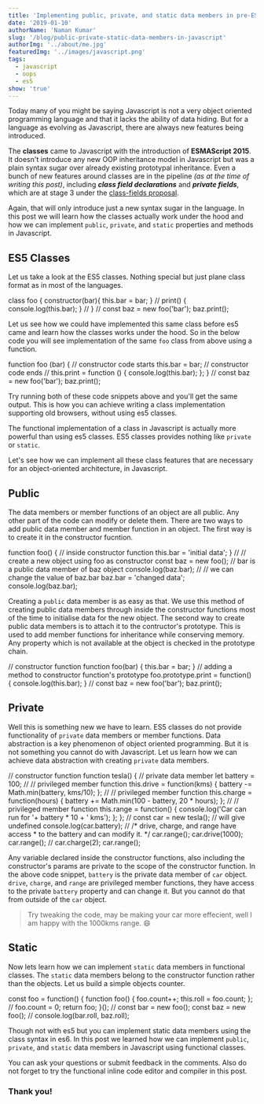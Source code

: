 ```yaml
---
title: 'Implementing public, private, and static data members in pre-ES5 Javascript'
date: '2019-01-10'
authorName: 'Naman Kumar'
slug: '/blog/public-private-static-data-members-in-javascript'
authorImg: '../about/me.jpg'
featuredImg: '../images/javascript.png'
tags:
  - javascript
  - oops
  - es5
show: 'true'
---
```


Today many of you might be saying Javascript is not a very object oriented programming language and that
it lacks the ability of data hiding. But for a language as evolving as Javascript, there are always new features
being introduced.

The **classes** came to Javascript with the introduction of **ESMAScript 2015**. It doesn't introduce any new OOP inheritance
model in Javascript but was a plain syntax sugar over already existing prototypal inheritance. Even a bunch of new
features around classes are in the pipeline _(as at the time of writing this post)_, including **_class field declarations_**
and **_private fields_**, which are at stage 3 under the [class-fields proposal](https://github.com/tc39/proposal-class-fields).

Again, that will only introduce just a new syntax sugar in the language. In this post we will learn how the classes
actually work under the hood and how we can implement `public`, `private`, and `static` properties and
methods in Javascript.

## ES5 Classes

Let us take a look at the ES5 classes. Nothing special but just plane class format as in most of the languages.

<editor>
class foo {
  constructor(bar){
    this.bar = bar;
  }
  //
  print() {
    console.log(this.bar);
  }
//
}
//
const baz = new foo('bar');
baz.print();
</editor>

Let us see how we could have implemented this same class before es5 came and learn how the classes works under the hood.
So in the below code you will see implementation of the same `foo` class from above using a function.

<editor>
function foo (bar) {
  // constructor code starts
  this.bar = bar;
  // constructor code ends
  //
  this.print = function () {
    console.log(this.bar);
  };
}
//
const baz = new foo('bar');
baz.print();
</editor>

Try running both of these code snippets above and you'll get the same output. This is how you can achieve writing a
class implementation supporting old browsers, without using es5 classes.

The functional implementation of a class in Javascript is actually more powerful than using es5 classes. ES5 classes
provides nothing like `private` or `static`.

Let's see how we can implement all these class features that are necessary for an object-oriented architecture, in Javascript.

## Public

The data members or member functions of an object are all public. Any other part of the code can modify or delete them.
There are two ways to add public data member and member function in an object. The first way is to create it in the
constructor fucntion.

<editor>
function foo() {
  // inside constructor function
  this.bar = 'initial data';  
}
//
// create a new object using foo as constructor
const baz = new foo();
// bar is a public data member of baz object
console.log(baz.bar);
//
// we can change the value of baz.bar
baz.bar = 'changed data';
console.log(baz.bar);
</editor>

Creating a `public` data member is as easy as that. We use this method of creating public data members through inside
the constructor functions most of the time to initialise data for the new object. The second way to create public data
members is to attach it to the contructor's prototype. This is used to add member functions for inheritance while conserving
memory. Any property which is not available at the object is checked in the prototype chain.

<editor>
// constructor function
function foo(bar) {
  this.bar = bar;
}
// adding a method to constructor function's prototype
foo.prototype.print = function() {
  console.log(this.bar);
}
//
const baz = new foo('bar');
baz.print();
</editor>

## Private

Well this is something new we have to learn. ES5 classes do not provide functionality of `private` data members or
member functions. Data abstraction is a key phenomenon of object oriented programming. But it is not something
you cannot do with Javascript. Let us learn how we can achieve data abstraction with creating `private` data members.

<editor>
// constructor function
function tesla() {
  // private data member
  let battery = 100;
//
// privileged member function
this.drive = function(kms) {
battery -= Math.min(battery, kms/10);
};
//
// privileged member function
this.charge = function(hours) {
battery += Math.min(100 - battery, 20 * hours);
};
//
// privileged member function
this.range = function() {
  console.log('Car can run for '+ battery * 10 + ' kms');
};
};
//
const car = new tesla();
// will give undefined
console.log(car.battery);
//
/* drive, charge, and range have access 
 * to the battery and can modify it. */
car.range();
car.drive(1000);
car.range();
//
car.charge(2);
car.range();
</editor>

Any variable declared inside the constructor functions, also including the constructor's params are private to the scope
of the constructor function. In the above code snippet, `battery` is the private data member of `car` object. `drive`,
`charge`, and `range` are privileged member functions, they have access to the private `battery` property and can change
it. But you cannot do that from outside of the `car` object.

> Try tweaking the code, may be making your car more effecient, well I am happy with the 1000kms
> range. <emoji>:smile:</emoji>

## Static

Now lets learn how we can implement `static` data members in functional classes. The `static` data members belong to the
constructor function rather than the objects. Let us build a simple objects counter.

<editor>
const foo = function() {
  function foo() {
    foo.count++;
    this.roll = foo.count;
  };
//
  foo.count = 0;
  return foo;
}();
//
const bar = new foo();
const baz = new foo();
//
console.log(bar.roll, baz.roll);
</editor>

Though not with es5 but you can implement static data members using the class syntax in es6. In this post we learned how
we can implement `public`, `private`, and `static` data members in Javascript using functional classes.

You can ask your questions or submit feedback in the comments. Also do not forget to try the functional inline code editor
and compiler in this post.

### Thank you!
